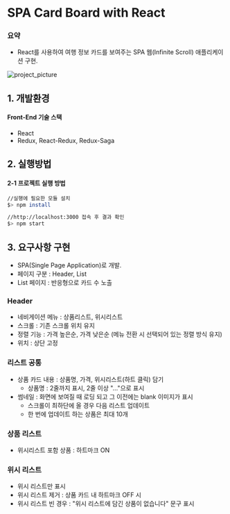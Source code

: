 # SPA Card Board with React
### 요약
- React를 사용하여 여행 정보 카드를 보여주는 SPA 웹(Infinite Scroll) 애플리케이션 구현. 

![project_picture](./public/images/shot.png)

## 1. 개발환경

#### Front-End 기술 스택
- React
- Redux, React-Redux, Redux-Saga


## 2. 실행방법

#### 2-1 프로젝트 실행 방법

```bash
//실행에 필요한 모듈 설치
$> npm install

//http://localhost:3000 접속 후 결과 확인
$> npm start
```


## 3. 요구사항 구현

- SPA(Single Page Application)로 개발.
- 페이지 구분 : Header, List
- List 페이지 : 반응형으로 카드 수 노출

### Header
- 네비게이션 메뉴 : 상품리스트, 위시리스트
- 스크롤 : 기존 스크롤 위치 유지
- 정렬 기능 : 가격 높은순, 가격 낮은순 (메뉴 전환 시 선택되어 있는 정렬 방식 유지)
- 위치 : 상단 고정

### 리스트 공통
- 상품 카드 내용 : 상품명, 가격, 위시리스트(하트 클릭) 담기
  - 상품명 : 2줄까지 표시, 2줄 이상 "..."으로 표시
- 썸네일 : 화면에 보여질 때 로딩 되고 그 이전에는 blank 이미지가 표시
  - 스크롤이 최하단에 올 경우 다음 리스트 업데이트
  - 한 번에 업데이트 하는 상품은 최대 10개
  

### 상품 리스트

- 위시리스트 포함 상품 : 하트마크 ON

### 위시 리스트
- 위시 리스트만 표시
- 위시 리스트 제거 : 상품 카드 내 하트마크 OFF 시
- 위시 리스트 빈 경우 : "위시 리스트에 담긴 상품이 없습니다" 문구 표시 
